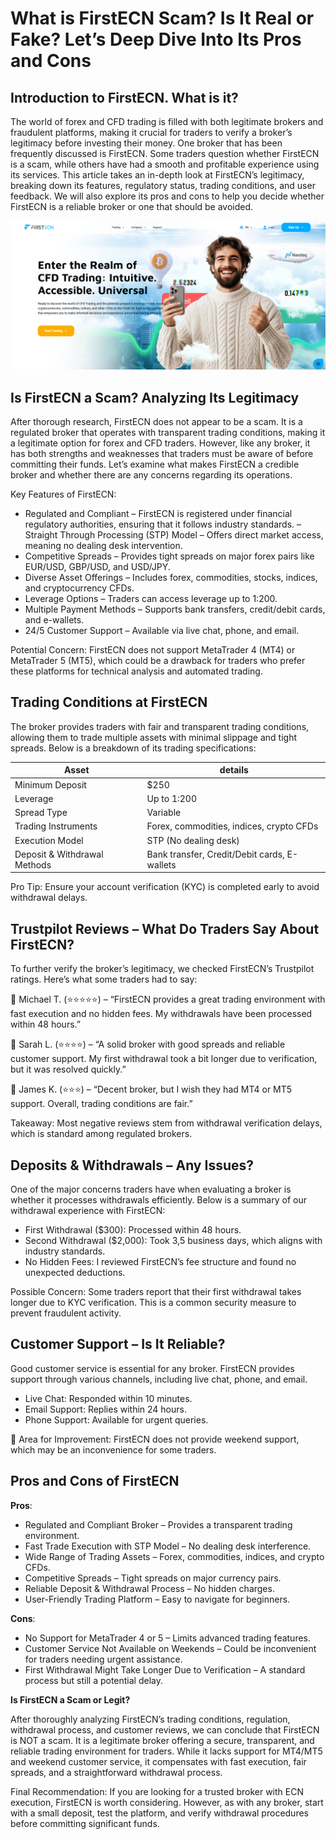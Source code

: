 What is FirstECN Scam? Is It Real or Fake? Let’s Deep Dive Into Its Pros and Cons
======================================================

Introduction to FirstECN. What is it?
------------

The world of forex and CFD trading is filled with both legitimate brokers and fraudulent platforms, making it crucial for traders to verify a broker’s legitimacy before investing their money. One broker that has been frequently discussed is FirstECN. Some traders question whether FirstECN is a scam, while others have had a smooth and profitable experience using its services.
This article takes an in-depth look at FirstECN’s legitimacy, breaking down its features, regulatory status, trading conditions, and user feedback. We will also explore its pros and cons to help you decide whether FirstECN is a reliable broker or one that should be avoided.


![image](https://github.com/Broker-review/FirstECN-review/blob/4d9e8e21ae7c33a5d7087d1f564cd280060f5745/FirstECN-home.png)

Is FirstECN a Scam? Analyzing Its Legitimacy
--------------------

After thorough research, FirstECN does not appear to be a scam. It is a regulated broker that operates with transparent trading conditions, making it a legitimate option for forex and CFD traders. However, like any broker, it has both strengths and weaknesses that traders must be aware of before committing their funds.
Let’s examine what makes FirstECN a credible broker and whether there are any concerns regarding its operations.


Key Features of FirstECN: 
- Regulated and Compliant – FirstECN is registered under financial regulatory authorities, ensuring that it follows industry standards.
– Straight Through Processing (STP) Model – Offers direct market access, meaning no dealing desk intervention. 
- Competitive Spreads – Provides tight spreads on major forex pairs like EUR/USD, GBP/USD, and USD/JPY.
- Diverse Asset Offerings – Includes forex, commodities, stocks, indices, and cryptocurrency CFDs. 
- Leverage Options – Traders can access leverage up to 1:200. 
- Multiple Payment Methods – Supports bank transfers, credit/debit cards, and e-wallets.
- 24/5 Customer Support – Available via live chat, phone, and email.

Potential Concern: FirstECN does not support MetaTrader 4 (MT4) or MetaTrader 5 (MT5), which could be a drawback for traders who prefer these platforms for technical analysis and automated trading.


Trading Conditions at FirstECN
-----------------------

The broker provides traders with fair and transparent trading conditions, allowing them to trade multiple assets with minimal slippage and tight spreads. Below is a breakdown of its trading specifications:

| **Asset** | **details** | 
|-------------| -------------- | 
| Minimum Deposit | $250 | 
| Leverage | Up to 1:200 | 
| Spread Type | Variable | 
| Trading Instruments | Forex, commodities, indices, crypto CFDs  | 
| Execution Model | STP (No dealing desk) | 
| Deposit & Withdrawal Methods | Bank transfer, Credit/Debit cards, E-wallets | 

Pro Tip: Ensure your account verification (KYC) is completed early to avoid withdrawal delays.


Trustpilot Reviews – What Do Traders Say About FirstECN?
-----------------

To further verify the broker’s legitimacy, we checked FirstECN’s Trustpilot ratings. Here’s what some traders had to say:

💬 Michael T. (⭐⭐⭐⭐⭐) – “FirstECN provides a great trading environment with fast execution and no hidden fees. My withdrawals have been processed within 48 hours.”

💬 Sarah L. (⭐⭐⭐⭐) – “A solid broker with good spreads and reliable customer support. My first withdrawal took a bit longer due to verification, but it was resolved quickly.”

💬 James K. (⭐⭐⭐) – “Decent broker, but I wish they had MT4 or MT5 support. Overall, trading conditions are fair.”

Takeaway: Most negative reviews stem from withdrawal verification delays, which is standard among regulated brokers.


Deposits & Withdrawals – Any Issues?
-------------------

One of the major concerns traders have when evaluating a broker is whether it processes withdrawals efficiently. Below is a summary of our withdrawal experience with FirstECN:
- First Withdrawal ($300): Processed within 48 hours.
- Second Withdrawal ($2,000): Took 3,5 business days, which aligns with industry standards.
- No Hidden Fees: I reviewed FirstECN’s fee structure and found no unexpected deductions.

Possible Concern: Some traders report that their first withdrawal takes longer due to KYC verification. This is a common security measure to prevent fraudulent activity.

Customer Support – Is It Reliable?
-------------

Good customer service is essential for any broker. FirstECN provides support through various channels, including live chat, phone, and email.

- Live Chat: Responded within 10 minutes.
-  Email Support: Replies within 24 hours.
-  Phone Support: Available for urgent queries.

🚨 Area for Improvement: FirstECN does not provide weekend support, which may be an inconvenience for some traders.


Pros and Cons of FirstECN
------------------------

**Pros**:
- Regulated and Compliant Broker – Provides a transparent trading environment. 
- Fast Trade Execution with STP Model – No dealing desk interference.
- Wide Range of Trading Assets – Forex, commodities, indices, and crypto CFDs.
- Competitive Spreads – Tight spreads on major currency pairs.
- Reliable Deposit & Withdrawal Process – No hidden charges.
- User-Friendly Trading Platform – Easy to navigate for beginners.


**Cons**:
- No Support for MetaTrader 4 or 5 – Limits advanced trading features.
- Customer Service Not Available on Weekends – Could be inconvenient for traders needing urgent assistance.
- First Withdrawal Might Take Longer Due to Verification – A standard process but still a potential delay.

**Is FirstECN a Scam or Legit?**

After thoroughly analyzing FirstECN’s trading conditions, regulation, withdrawal process, and customer reviews, we can conclude that FirstECN is NOT a scam. It is a legitimate broker offering a secure, transparent, and reliable trading environment for traders.
While it lacks support for MT4/MT5 and weekend customer service, it compensates with fast execution, fair spreads, and a straightforward withdrawal process.

Final Recommendation: If you are looking for a trusted broker with ECN execution, FirstECN is worth considering. However, as with any broker, start with a small deposit, test the platform, and verify withdrawal procedures before committing significant funds.

